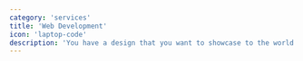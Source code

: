 ```yaml
---
category: 'services'
title: 'Web Development'
icon: 'laptop-code'
description: 'You have a design that you want to showcase to the world. Your design, my experience together we make it live.'
---
```

